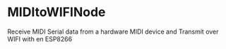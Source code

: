 # MIDItoWIFINode
Receive MIDI Serial data from a hardware MIDI device and Transmit over WIFI with en ESP8266
